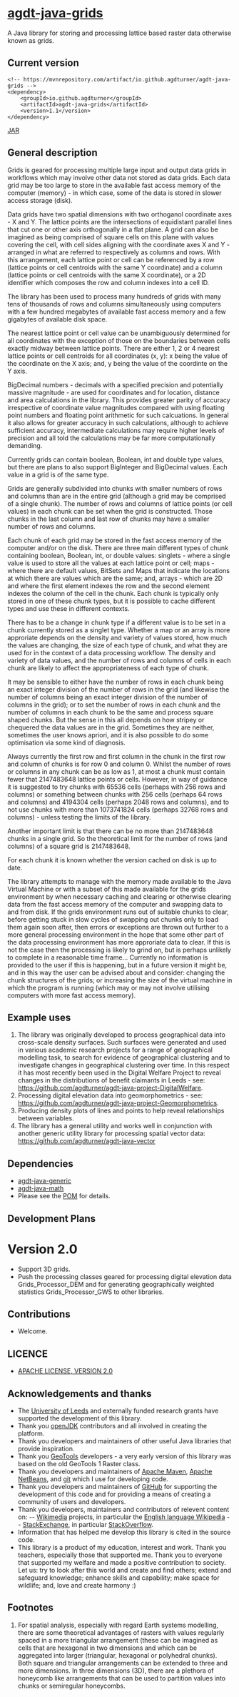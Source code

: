 # [agdt-java-grids](https://github.com/agdturner/agdt-java-grids)

A Java library for storing and processing lattice based raster data otherwise known as grids.

## Current version
```
<!-- https://mvnrepository.com/artifact/io.github.agdturner/agdt-java-grids -->
<dependency>
    <groupId>io.github.agdturner</groupId>
    <artifactId>agdt-java-grids</artifactId>
    <version>1.1</version>
</dependency>
```
[JAR](https://repo1.maven.org/maven2/io/github/agdturner/agdt-java-grids/1.1/agdt-java-grids-1.1.jar)

## General description
Grids is geared for processing multiple large input and output data grids in workflows which may involve other data not stored as data grids. Each data grid may be too large to store in the available fast access memory of the computer (memory) - in which case, some of the data is stored in slower access storage (disk).

Data grids have two spatial dimensions with two orthoganol coordinate axes - X and Y. The lattice points are the intersections of equidistant parallel lines that cut one or other axis orthogonally in a flat plane. A grid can also be imagined as being comprised of square cells on this plane with values covering the cell, with cell sides aligning with the coordinate axes X and Y - arranged in what are referred to respectively as columns and rows. With this arrangement, each lattice point or cell can be referenced by a row (lattice points or cell centroids with the same Y coordinate) and a column (lattice points or cell centroids with the same X coordinate), or a 2D identifier which composes the row and column indexes into a cell ID. 

The library has been used to process many hundreds of grids with many tens of thousands of rows and columns simultaneously using computers with a few hundred megabytes of available fast access memory and a few gigabytes of available disk space.

The nearest lattice point or cell value can be unambiguously determined for all coordinates with the exception of those on the boundaries between cells exactly midway between lattice points. There are either 1, 2 or 4 nearest lattice points or cell centroids for all coordinates (x, y): x being the value of the coordinate on the X axis; and, y being the value of the coordinte on the Y axis.

BigDecimal numbers - decimals with a specified precision and potentially massive magnitude - are used for coordinates and for location, distance and area calculations in the library. This provides greater parity of accuracy irrespective of coordinate value magnitudes compared with using floating point numbers and floating point arithmetic for such calcuations. In general it also allows for greater accuracy in such calculations, although to achieve sufficient accuracy, intermediate calculations may require higher levels of precision and all told the calculations may be far more computationally demanding. 

Currently grids can contain boolean, Boolean, int and double type values, but there are plans to also support BigInteger and BigDecimal values. Each value in a grid is of the same type.

Grids are generally subdivided into chunks with smaller numbers of rows and columns than are in the entire grid (although a grid may be comprised of a single chunk). The number of rows and columns of lattice points (or cell values) in each chunk can be set when the grid is constructed. Those chunks in the last column and last row of chunks may have a smaller number of rows and columns.

Each chunk of each grid may be stored in the fast access memory of the computer and/or on the disk. There are three main different types of chunk containing boolean, Boolean, int, or double values: singlets - where a single value is used to store all the values at each lattice point or cell; maps - where there are default values, BitSets and Maps that indicate the locations at which there are values which are the same; and, arrays - which are 2D and where the first element indexes the row and the second element indexes the column of the cell in the chunk. Each chunk is typically only stored in one of these chunk types, but it is possible to cache different types and use these in different contexts.

There has to be a change in chunk type if a different value is to be set in a chunk currently stored as a singlet type. Whether a map or an array is more approriate depends on the density and variety of values stored, how much the values are changing, the size of each type of chunk, and what they are used for in the context of a data processing workflow. The density and variety of data values, and the number of rows and columns of cells in each chunk are likely to affect the appropriateness of each type of chunk.

It may be sensible to either have the number of rows in each chunk being an exact integer division of the number of rows in the grid (and likewise the number of columns being an exact integer division of the number of columns in the grid); or to set the number of rows in each chunk and the number of columns in each chunk to be the same and process square shaped chunks. But the sense in this all depends on how stripey or chequered the data values are in the grid. Sometimes they are neither, sometimes the user knows apriori, and it is also possible to do some optimisation via some kind of diagnosis.

Always currently the first row and first column in the chunk in the first row and column of chunks is for row 0 and column 0. Whilst the number of rows or columns in any chunk can be as low as 1, at most a chunk must contain fewer that 2147483648 lattice points or cells. However, in way of guidance it is suggested to try chunks with 65536 cells (perhaps with 256 rows and columns) or something between chunks with 256 cells (perhaps 64 rows and columns) and 4194304 cells (perhaps 2048 rows and columns), and to not use chunks with more than 1073741824 cells (perhaps 32768 rows and columns) - unless testing the limits of the library.

Another important limit is that there can be no more than 2147483648 chunks in a single grid. So the theoretical limit for the number of rows (and columns) of a square grid is 2147483648.

For each chunk it is known whether the version cached on disk is up to date.

The library attempts to manage with the memory made available to the Java Virtual Machine or with a subset of this made available for the grids environment by when necessary caching and clearing or otherwise clearing data from the fast access memory of the computer and swapping data to and from disk. If the grids environment runs out of suitable chunks to clear, before getting stuck in slow cycles of swapping out chunks only to load them again soon after, then errors or exceptions are thrown out further to a more general processing environment in the hope that some other part of the data processing environment has more approriate data to clear. If this is not the case then the processing is likely to grind on, but is perhaps unlikely to complete in a reasonable time frame... Currently no information is provided to the user if this is happening, but in a future version it might be, and in this way the user can be advised about and consider: changing the chunk structures of the grids; or increasing the size of the virtual machine in which the program is running (which may or may not involve utilising computers with more fast access memory).

## Example uses
1. The library was originally developed to process geographical data into cross-scale density surfaces. Such surfaces were generated and used in various academic research projects for a range of geographical modelling task, to search for evidence of geographical clustering and to investigate changes in geographical clustering over time. In this respect it has most recently been used in the Digital Welfare Project to reveal changes in the distributions of benefit claimants in Leeds - see: https://github.com/agdturner/agdt-java-project-DigitalWelfare.
2. Processing digital elevation data into geomorphometrics - see: https://github.com/agdturner/agdt-java-project-Geomorphometrics.
3. Producing density plots of lines and points to help reveal relationships between variables.
4. The library has a general utility and works well in conjunction with another generic utility library for processing spatial vector data: https://github.com/agdturner/agdt-java-vector

## Dependencies
- [agdt-java-generic](https://github.com/agdturner/agdt-java-generic)
- [agdt-java-math](https://github.com/agdturner/agdt-java-math)
- Please see the [POM](https://github.com/agdturner/agdt-java-grids/blob/master/pom.xml) for details.

## Development Plans
# Version 2.0
* Support 3D grids.
* Push the processing classes geared for processing digital elevation data Grids_Processor_DEM and for generating geographically weighted statistics Grids_Processor_GWS to other libraries.

## Contributions
- Welcome.

## LICENCE
- [APACHE LICENSE, VERSION 2.0](https://www.apache.org/licenses/LICENSE-2.0)

## Acknowledgements and thanks
- The [University of Leeds](http://www.leeds.ac.uk) and externally funded research grants have supported the development of this library.
- Thank you [openJDK](https://openjdk.java.net/) contributors and all involved in creating the platform.
- Thank you developers and maintainers of other useful Java libraries that provide inspiration.
- Thank you [GeoTools](http://www.geotools.org) developers - a very early version of this library was based on the old GeoTools 1 Raster class.
- Thank you developers and maintainers of [Apache Maven](https://maven.apache.org/), [Apache NetBeans](https://netbeans.apache.org/), and [git](https://git-scm.com/) which I use for developing code.
- Thank you developers and maintainers of [GitHub](http://github.com) for supporting the development of this code and for providing a means of creating a community of users and  developers.
- Thank you developers, maintainers and contributors of relevent content on:
-- [Wikimedia](https://www.wikimedia.org/) projects, in particular the [English language Wikipedia](https://en.wikipedia.org/wiki/Main_Page)
-- [StackExchange](https://stackexchange.com), in particular [StackOverflow](https://stackoverflow.com/).
- Information that has helped me develop this library is cited in the source code.
- This library is a product of my education, interest and work. Thank you teachers, especially those that supported me. Thank you to everyone that supported my welfare and made a positive contribution to society. Let us: try to look after this world and create and find others; extend and safeguard knowledge; enhance skills and capability; make space for wildlife; and, love and create harmony :)

## Footnotes
1. For spatial analysis, especially with regard Earth systems modelling, there are some theoretical advantages of rasters with values regularly spaced in a more triangular arrangement (these can be imagined as cells that are hexagonal in two dimensions and which can be aggregated into larger (triangular, hexagonal or polyhedral chunks). Both square and triangular arrangements can be extended to three and more dimensions. In three dimensions (3D), there are a plethora of honeycomb like arrangements that can be used to partition values into chunks or semiregular honeycombs.
